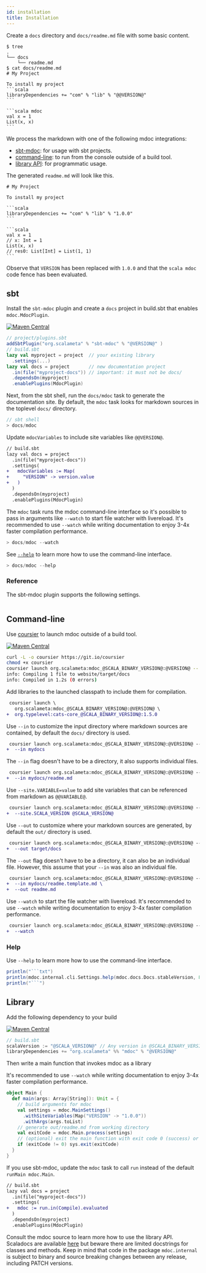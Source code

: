 ```yaml
---
id: installation
title: Installation
---
```


Create a `docs` directory and `docs/readme.md` file with some basic content.

````
$ tree
.
└── docs
    └── readme.md
$ cat docs/readme.md
# My Project

To install my project
```scala
libraryDependencies += "com" % "lib" % "@@VERSION@"
```

```scala mdoc
val x = 1
List(x, x)
```
````

We process the markdown with one of the following mdoc integrations:

- [sbt-mdoc](#sbt): for usage with sbt projects.
- [command-line](#command-line): to run from the console outside of a build
  tool.
- [library API](#library): for programmatic usage.

The generated `readme.md` will look like this.

````
# My Project

To install my project

```scala
libraryDependencies += "com" % "lib" % "1.0.0"
```

```scala
val x = 1
// x: Int = 1
List(x, x)
// res0: List[Int] = List(1, 1)
```
````

Observe that `VERSION` has been replaced with `1.0.0` and that the `scala mdoc`
code fence has been evaluated.

## sbt

Install the `sbt-mdoc` plugin and create a `docs` project in build.sbt that
enables `mdoc.MdocPlugin`.

[![Maven Central](https://maven-badges.herokuapp.com/maven-central/org.scalameta/mdoc_@SCALA_BINARY_VERSION@/badge.svg)](https://maven-badges.herokuapp.com/maven-central/org.scalameta/mdoc_@SCALA_BINARY_VERSION@)

```scala
// project/plugins.sbt
addSbtPlugin("org.scalameta" % "sbt-mdoc" % "@VERSION@" )
// build.sbt
lazy val myproject = project  // your existing library
  .settings(...)
lazy val docs = project       // new documentation project
  .in(file("myproject-docs")) // important: it must not be docs/
  .dependsOn(myproject)
  .enablePlugins(MdocPlugin)
```

Next, from the sbt shell, run the `docs/mdoc` task to generate the documentation
site. By default, the `mdoc` task looks for markdown sources in the toplevel
`docs/` directory.

```scala
// sbt shell
> docs/mdoc
```

Update `mdocVariables` to include site variables like `@@VERSION@`.

```diff
// build.sbt
lazy val docs = project
  .in(file("myproject-docs"))
  .settings(
+   mdocVariables := Map(
+     "VERSION" -> version.value
+   )
  )
  .dependsOn(myproject)
  .enablePlugins(MdocPlugin)
```

The `mdoc` task runs the mdoc command-line interface so it's possible to pass in
arguments like `--watch` to start file watcher with livereload. It's recommended
to use `--watch` while writing documentation to enjoy 3-4x faster compilation
performance.

```scala
> docs/mdoc --watch
```

See [`--help`](#help) to learn more how to use the command-line interface.

```scala
> docs/mdoc --help
```

### Reference

The sbt-mdoc plugin supports the following settings.

```scala mdoc:sbt

```


## Command-line

Use [coursier](https://github.com/coursier/coursier/#command-line) to launch
mdoc outside of a build tool.

[![Maven Central](https://maven-badges.herokuapp.com/maven-central/org.scalameta/mdoc_@SCALA_BINARY_VERSION@/badge.svg)](https://maven-badges.herokuapp.com/maven-central/org.scalameta/mdoc_@SCALA_BINARY_VERSION@)

```sh
curl -L -o coursier https://git.io/coursier
chmod +x coursier
coursier launch org.scalameta:mdoc_@SCALA_BINARY_VERSION@:@VERSION@ -- --site.VERSION 1.0.0
info: Compiling 1 file to website/target/docs
info: Compiled in 1.2s (0 errors)
```

Add libraries to the launched classpath to include them for compilation.

```diff
 coursier launch \
   org.scalameta:mdoc_@SCALA_BINARY_VERSION@:@VERSION@ \
+  org.typelevel:cats-core_@SCALA_BINARY_VERSION@:1.5.0
```

Use `--in` to customize the input directory where markdown sources are
contained, by default the `docs/` directory is used.

```diff
 coursier launch org.scalameta:mdoc_@SCALA_BINARY_VERSION@:@VERSION@ -- \
+  --in mydocs
```

The `--in` flag doesn't have to be a directory, it also supports individual
files.

```diff
 coursier launch org.scalameta:mdoc_@SCALA_BINARY_VERSION@:@VERSION@ -- \
+  --in mydocs/readme.md
```

Use `--site.VARIABLE=value` to add site variables that can be referenced from
markdown as `@@VARIABLE@`.

```diff
 coursier launch org.scalameta:mdoc_@SCALA_BINARY_VERSION@:@VERSION@ -- \
+  --site.SCALA_VERSION @SCALA_VERSION@
```

Use `--out` to customize where your markdown sources are generated, by
default the `out/` directory is used.

```diff
 coursier launch org.scalameta:mdoc_@SCALA_BINARY_VERSION@:@VERSION@ -- \
+  --out target/docs
```

The `--out` flag doesn't have to be a directory, it can also be an individual
file. However, this assume that your `--in` was also an individual file.

```diff
 coursier launch org.scalameta:mdoc_@SCALA_BINARY_VERSION@:@VERSION@ -- \
+  --in mydocs/readme.template.md \
+  --out readme.md
```

Use `--watch` to start the file watcher with livereload. It's recommended to use
`--watch` while writing documentation to enjoy 3-4x faster compilation
performance.

```diff
 coursier launch org.scalameta:mdoc_@SCALA_BINARY_VERSION@:@VERSION@ -- \
+  --watch
```

### Help

Use `--help` to learn more how to use the command-line interface.

````scala mdoc:passthrough
println("```txt")
println(mdoc.internal.cli.Settings.help(mdoc.docs.Docs.stableVersion, 80))
println("```")
````

## Library

Add the following dependency to your build

[![Maven Central](https://maven-badges.herokuapp.com/maven-central/org.scalameta/mdoc_@SCALA_BINARY_VERSION@/badge.svg)](https://maven-badges.herokuapp.com/maven-central/org.scalameta/mdoc_@SCALA_BINARY_VERSION@)

```scala
// build.sbt
scalaVersion := "@SCALA_VERSION@" // Any version in @SCALA_BINARY_VERSION@.x works.
libraryDependencies += "org.scalameta" %% "mdoc" % "@VERSION@"
```

Then write a main function that invokes mdoc as a library

It's recommended to use `--watch` while writing documentation to enjoy 3-4x
faster compilation performance.

```scala mdoc:silent
object Main {
  def main(args: Array[String]): Unit = {
    // build arguments for mdoc
    val settings = mdoc.MainSettings()
      .withSiteVariables(Map("VERSION" -> "1.0.0"))
      .withArgs(args.toList)
    // generate out/readme.md from working directory
    val exitCode = mdoc.Main.process(settings)
    // (optional) exit the main function with exit code 0 (success) or 1 (error)
    if (exitCode != 0) sys.exit(exitCode)
  }
}
```

If you use sbt-mdoc, update the `mdoc` task to call `run` instead of the default
`runMain mdoc.Main`.

```diff
// build.sbt
lazy val docs = project
  .in(file("myproject-docs"))
  .settings(
+   mdoc := run.in(Compile).evaluated
  )
  .dependsOn(myproject)
  .enablePlugins(MdocPlugin)
```

Consult the mdoc source to learn more how to use the library API. Scaladocs are
available
[here](https://www.javadoc.io/doc/org.scalameta/mdoc_@SCALA_BINARY_VERSION@/@VERSION@)
but beware there are limited docstrings for classes and methods. Keep in mind
that code in the package `mdoc.internal` is subject to binary and source
breaking changes between any release, including PATCH versions.
